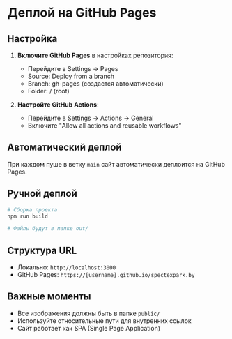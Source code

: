 # Деплой на GitHub Pages

## Настройка

1. **Включите GitHub Pages** в настройках репозитория:
   - Перейдите в Settings → Pages
   - Source: Deploy from a branch
   - Branch: gh-pages (создастся автоматически)
   - Folder: / (root)

2. **Настройте GitHub Actions**:
   - Перейдите в Settings → Actions → General
   - Включите "Allow all actions and reusable workflows"

## Автоматический деплой

При каждом пуше в ветку `main` сайт автоматически деплоится на GitHub Pages.

## Ручной деплой

```bash
# Сборка проекта
npm run build

# Файлы будут в папке out/
```

## Структура URL

- Локально: `http://localhost:3000`
- GitHub Pages: `https://[username].github.io/spectexpark.by`

## Важные моменты

- Все изображения должны быть в папке `public/`
- Используйте относительные пути для внутренних ссылок
- Сайт работает как SPA (Single Page Application) 